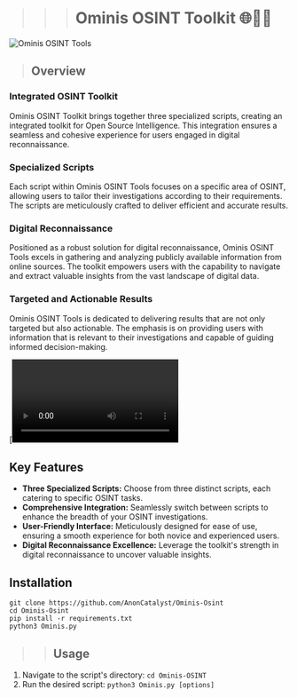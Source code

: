 >>># Ominis OSINT Toolkit 🌐🕵️‍♂️
![Ominis OSINT Tools](https://github.com/AnonCatalyst/Ominis-Osint/src/img/screenshot.png)

>## Overview

### Integrated OSINT Toolkit
Ominis OSINT Toolkit brings together three specialized scripts, creating an integrated toolkit for Open Source Intelligence. This integration ensures a seamless and cohesive experience for users engaged in digital reconnaissance.

### Specialized Scripts
Each script within Ominis OSINT Tools focuses on a specific area of OSINT, allowing users to tailor their investigations according to their requirements. The scripts are meticulously crafted to deliver efficient and accurate results.

### Digital Reconnaissance
Positioned as a robust solution for digital reconnaissance, Ominis OSINT Tools excels in gathering and analyzing publicly available information from online sources. The toolkit empowers users with the capability to navigate and extract valuable insights from the vast landscape of digital data.

### Targeted and Actionable Results
Ominis OSINT Tools is dedicated to delivering results that are not only targeted but also actionable. The emphasis is on providing users with information that is relevant to their investigations and capable of guiding informed decision-making.

[![Watch the video](src/img/video.mp4)

## Key Features

- **Three Specialized Scripts:** Choose from three distinct scripts, each catering to specific OSINT tasks.
- **Comprehensive Integration:** Seamlessly switch between scripts to enhance the breadth of your OSINT investigations.
- **User-Friendly Interface:** Meticulously designed for ease of use, ensuring a smooth experience for both novice and experienced users.
- **Digital Reconnaissance Excellence:** Leverage the toolkit's strength in digital reconnaissance to uncover valuable insights.

## Installation
   ```
   git clone https://github.com/AnonCatalyst/Ominis-Osint
   cd Ominis-Osint
   pip install -r requirements.txt
   python3 Ominis.py
   ```
>>## Usage

1. Navigate to the script's directory: `cd Ominis-OSINT`
2. Run the desired script: `python3 Ominis.py [options]`

